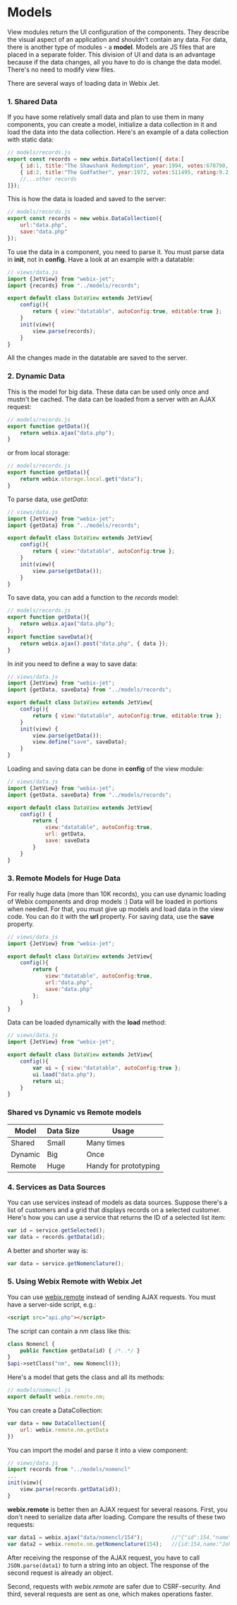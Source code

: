 # Models

View modules return the UI configuration of the components. They describe the visual aspect of an application and shouldn't contain any data. For data, there is another type of modules - a **model**. Models are JS files that are placed in a separate folder. This division of UI and data is an advantage because if the data changes, all you have to do is change the data model. There's no need to modify view files. 

There are several ways of loading data in Webix Jet.

### 1. Shared Data

If you have some relatively small data and plan to use them in many components, you can create a model, initialize a data collection in it and load the data into the data collection. Here's an example of a data collection with static data:

```js
// models/records.js
export const records = new webix.DataCollection({ data:[
	{ id:1, title:"The Shawshank Redemption", year:1994, votes:678790, rating:9.2, rank:1},
	{ id:2, title:"The Godfather", year:1972, votes:511495, rating:9.2, rank:2},
	//...other records
]});
```

This is how the data is loaded and saved to the server:

```js
// models/records.js
export const records = new webix.DataCollection({ 
	url:"data.php",
	save:"data.php"
});
```

To use the data in a component, you need to parse it. You must parse data in **init**, not in **config**. Have a look at an example with a datatable:

```js
// views/data.js
import {JetView} from "webix-jet";
import {records} from "../models/records";

export default class DataView extends JetView{
	config(){
		return { view:"datatable", autoConfig:true, editable:true };
	}
	init(view){
		view.parse(records);
	}
}
```

All the changes made in the datatable are saved to the server.

### 2. Dynamic Data

This is the model for big data. These data can be used only once and mustn't be cached. The data can be loaded from a server with an AJAX request:

```js
// models/records.js
export function getData(){
	return webix.ajax("data.php");
}
```

or from local storage:

```js
// models/records.js
export function getData(){
	return webix.storage.local.get("data");
}
```

To parse data, use *getData*:

```js
// views/data.js
import {JetView} from "webix-jet";
import {getData} from "../models/records";

export default class DataView extends JetView{
	config(){ 
		return { view:"datatable", autoConfig:true };
	}
	init(view){ 
		view.parse(getData());
	}
}
```

To save data, you can add a function to the *records* model:

```js
// models/records.js
export function getData(){
	return webix.ajax("data.php");
};
export function saveData(){
	return webix.ajax().post("data.php", { data });
}
```

In *init* you need to define a way to save data:

```js
// views/data.js
import {JetView} from "webix-jet";
import {getData, saveData} from "../models/records";

export default class DataView extends JetView{
	config(){ 
		return { view:"datatable", autoConfig:true, editable:true };
	}
	init(view) {
		view.parse(getData());
		view.define("save", saveData);
	}
}
```

Loading and saving data can be done in **config** of the view module:

```js
// views/data.js
import {JetView} from "webix-jet";
import {getData, saveData} from "../models/records";

export default class DataView extends JetView{
	config() {
		return {
			view:"datatable", autoConfig:true,
			url: getData,
			save: saveData
		}
	}
}
```

### 3. Remote Models for Huge Data

For really huge data (more than 10K records), you can use dynamic loading of Webix components and drop models :) Data will be loaded in portions when needed. For that, you must give up models and load data in the view code. You can do it with the **url** property. For saving data, use the **save** property.

```js
// views/data.js
import {JetView} from "webix-jet";

export default class DataView extends JetView{
	config(){
		return { 
			view:"datatable", autoConfig:true,
			url:"data.php",
			save:"data.php" 
		};
	}
}
```

Data can be loaded dynamically with the **load** method:

```js
// views/data.js
import {JetView} from "webix-jet";

export default class DataView extends JetView{
	config(){
		var ui = { view:"datatable", autoConfig:true };
		ui.load("data.php");
		return ui;
	}
}
```

### Shared vs Dynamic vs Remote models

| Model   | Data Size | Usage                 |
|---------|-----------|-----------------------|
| Shared  | Small     | Many times            |
| Dynamic | Big       | Once                  |
| Remote  | Huge      | Handy for prototyping |


### 4. Services as Data Sources

You can use services instead of models as data sources. Suppose there's a list of customers and a grid that displays records on a selected customer. Here's how you can use a service that returns the ID of a selected list item:

```js
var id = service.getSelected();
var data = records.getData(id);
```

A better and shorter way is:

```js
var data = service.getNomenclature();
```


### 5. Using Webix Remote with Webix Jet

You can use [webix.remote](https://docs.webix.com/desktop__webix_remote_php.html) instead of sending AJAX requests. You must have a server-side script, e.g.:

```html
<script src="api.php"></script>
```

The script can contain a *nm* class like this:

```php
class Nomencl {
	public function getData(id) { /*..*/ }
}
$api->setClass("nm", new Nomencl());
```

Here's a model that gets the class and all its methods:

```js
// models/nomencl.js
export default webix.remote.nm;
```

You can create a DataCollection:

```js
var data = new DataCollection({
	url: webix.remote.nm.getData
})
```

You can import the model and parse it into a view component:

```js
// views/data.js
import records from "../models/nomencl"
...
init(view){
	view.parse(records.getData(id));
}
```

**webix.remote** is better then an AJAX request for several reasons. First, you don't need to serialize data after loading. Compare the results of these two requests:

```js
var data1 = webix.ajax("data/nomencl/154"); 		//"{"id":154,"name":"John"}"
var data2 = webix.remote.nm.getNomenclature(154);	//{id:154,name:"John"}
```

After receiving the response of the AJAX request, you have to call <code>JSON.parse(data1)</code> to turn a string into an object. The response of the second request is already an object.

Second, requests with *webix.remote* are safer due to CSRF-security. And third, several requests are sent as one, which makes operations faster.